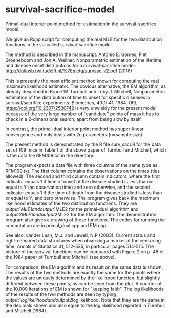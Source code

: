 # survival-sacrifice-model

Primal-dual interior point method for estimation in the
survival-sacrifice model.

We give an Rcpp script for computing the real MLE for the two
distribution functions in the so-called survival-sacrifice model.

The method is described in the manuscript:  Antonio E. Gomes, Piet Groeneboom
and Jon A. Wellner. Nonparametric estimation of the lifetime and
disease onset distributions for a survival-sacrifice model:
http://dutiosb.twi.tudelft.nl/%7Epietg/survsac-v2.pdf (2018)

This is presently the most efficient method known for computing the real
maximum likelihood estimator. The obvious alternative, the EM algorithm,
as already described in Bruce W. Turnbull and Toby J. Mitchell,
Nonparametric estimation of the distribution of time to onset for
specific diseases in survival/sacrifice experiments. Biometrics,
40(1):41, 1984. URL https://doi.org/10.2307/2530742 is very unwieldy for
the present model because of the very large number of "candidate" points
of mass it has to check in a 2-dimensional search, apart from being slow
by itself.

In contrast, the primal-dual interior point method has
super-linear convergence and only deals with 2n parameters (n=sample size).

The present method is demonstrated by the R file surv_sacr.R for the data 
set of 109 mice in Table 1 of the above paper of Turnbull and Mitchell,
which is the data file RFM109.txt in the directory.

The program expects a data file with three columns of the same type as RFM109.txt.
The first column contains the observations on the times (ties allowed).
The second and third column contain indicators, where the first indicator equals 1
if time of onset of the disease studied is less than or equal to Y (an observation time)
and zero otherwise, and the second indicator equals 1 if the time of death from the
disease studied is less than or equal to Y, and zero otherwise. The program gives back
the maximum likelihood estimates of the two distribution functions. They are output1$MLE1
and output1$MLE2 for the primal-dual algorithm and output2$MLE1
and output2$MLE2 for the EM algorithm. The demonstration program also gives a drawing of
these functions.
The codes for running the computation are in primal_dual.cpp and EM.cpp.

See also: vander Laan, M.J. and Jewell, N.P (2003). Current status and right-censored
data structures when observing a marker at the censoring time. Annals of
Statistics 31, 512–535, in particular pages 514-515.
The picture of the survival functions can be compared with Figure 2 on p. 46 of the
1984 paper of Turnbull and Mitchell (see above).

For comparison, the EM algorihm and its result on the same data is shown. The results
of the two methods are exactly the same for the points where the values are uniquely
determined by the likelihood function, but slightly different between these points,
as can be seen from the plot. A counter of the 10,000 iterations of EM is shown for "keeping faith".
The log likelihoods of the results of the two methods are seen by typing
output1$loglikelihood and output2$loglikelihood. Note that they are the same in the
decimals shown and also equal to the log likelihood reported in Turnbull and Mitchell (1984).
